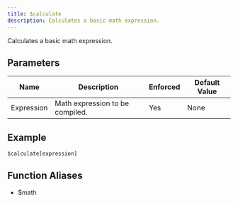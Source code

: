 ```yaml
---
title: $calculate
description: Calculates a basic math expression.
---
```


Calculates a basic math expression.
## Parameters
|    Name    |           Description           | Enforced | Default Value |
|------------|---------------------------------|----------|---------------|
| Expression | Math expression to be compiled. | Yes      | None          |
## Example
```
$calculate[expression]
```
## Function Aliases
- $math
